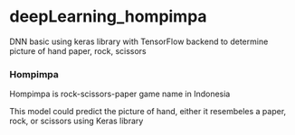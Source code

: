 # deepLearning_hompimpa
DNN basic using keras library with TensorFlow backend to determine picture of hand paper, rock, scissors

### Hompimpa
Hompimpa is rock-scissors-paper game name in Indonesia

This model could predict the picture of hand, either it resembeles a paper, rock, or scissors using Keras library 
